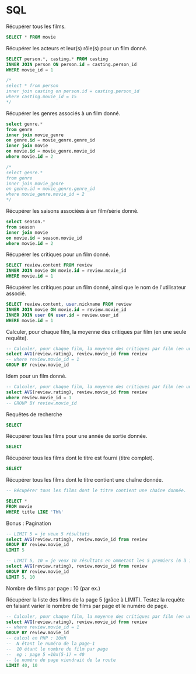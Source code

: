 # SQL

Récupérer tous les films.

```sql
SELECT * FROM movie
```

Récupérer les acteurs et leur(s) rôle(s) pour un film donné.

```sql
SELECT person.*, casting.* FROM casting
INNER JOIN person ON person.id = casting.person_id
WHERE movie_id = 1

/*
select * from person
inner join casting on person.id = casting.person_id
where casting.movie_id = 15
*/
```

Récupérer les genres associés à un film donné.

```sql
select genre.* 
from genre
inner join movie_genre
on genre.id = movie_genre.genre_id
inner join movie
on movie.id = movie_genre.movie_id
where movie.id = 2 

/*
select genre.*
from genre
inner join movie_genre
on genre.id = movie_genre.genre_id
where movie_genre.movie_id = 2
*/

```

Récupérer les saisons associées à un film/série donné.

```sql
select season.*
from season
inner join movie
on movie.id = season.movie_id
where movie.id = 2 
```

Récupérer les critiques pour un film donné.

```sql
SELECT review.content FROM review
INNER JOIN movie ON movie.id = review.movie_id
WHERE movie.id = 1
```

Récupérer les critiques pour un film donné, ainsi que le nom de l'utilisateur associé.

```sql
SELECT review.content, user.nickname FROM review
INNER JOIN movie ON movie.id = review.movie_id
INNER JOIN user ON user.id = review.user_id
WHERE movie.id = 1
```

Calculer, pour chaque film, la moyenne des critiques par film (en une seule requête).

```sql
-- Calculer, pour chaque film, la moyenne des critiques par film (en une seule requête).
select AVG(review.rating), review.movie_id from review
-- where review.movie_id = 1
GROUP BY review.movie_id 
```

Idem pour un film donné.

```sql
-- Calculer, pour chaque film, la moyenne des critiques par film (en une seule requête).
select AVG(review.rating), review.movie_id from review
where review.movie_id = 1
-- GROUP BY review.movie_id 
```

Requêtes de recherche

```sql
SELECT 
```

Récupérer tous les films pour une année de sortie donnée.

```sql
SELECT 
```

Récupérer tous les films dont le titre est fourni (titre complet).

```sql
SELECT 
```

Récupérer tous les films dont le titre contient une chaîne donnée.

```sql
-- Récupérer tous les films dont le titre contient une chaîne donnée.

SELECT *
FROM movie
WHERE title LIKE 'Th%'
```

Bonus : Pagination

```sql
-- LIMIT 5 = je veux 5 résultats
select AVG(review.rating), review.movie_id from review
GROUP BY review.movie_id 
LIMIT 5

-- LIMIT 5, 10 = je veux 10 résultats en ommetant les 5 premiers (6 à 15)
select AVG(review.rating), review.movie_id from review
GROUP BY review.movie_id 
LIMIT 5, 10
```

Nombre de films par page : 10 (par ex.)

Récupérer la liste des films de la page 5 (grâce à LIMIT).
Testez la requête en faisant varier le nombre de films par page et le numéro de page.

```sql
-- Calculer, pour chaque film, la moyenne des critiques par film (en une seule requête).
select AVG(review.rating), review.movie_id from review
-- where review.movie_id = 1
GROUP BY review.movie_id 
-- calcul en PHP : 10xN 
--  N étant le numéro de la page-1 
--  10 étant le nombre de film par page
--  eg : page 5 =10x(5-1) = 40
-- le numéro de page viendrait de la route
LIMIT 40, 10
```
